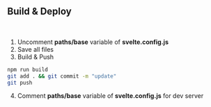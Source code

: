 ## Build & Deploy


<br>


1. Uncomment **paths/base** variable of **svelte.config.js**
2. Save all files
3. Build & Push

``` sh
npm run build
git add . && git commit -m "update"
git push
```  

4. Comment **paths/base** variable of **svelte.config.js** for dev server
